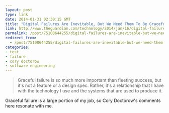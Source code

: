 ```yaml
---
layout: post
type: link
date: 2014-01-31 02:30:15 GMT
title: "Digital Failures Are Inevitable, But We Need Them To Be Graceful"
link: http://www.theguardian.com/technology/2014/jan/16/digital-failures-software
permalink: /post/75108644255/digital-failures-are-inevitable-but-we-need-them
redirect_from: 
  - /post/75108644255/digital-failures-are-inevitable-but-we-need-them
categories:
- test
- failure
- cory doctorow
- software engineering
---
```

<blockquote>Graceful failure is so much more important than fleeting success, but it's not a feature or a design spec. Rather, it's a relationship that I have with the technology I use and the systems that are used to produce it.</blockquote>
<p>Graceful failure is a large portion of my job, so Cory Doctorow's comments here resonate with me.</p>